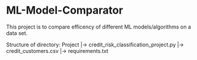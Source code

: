 # ML-Model-Comparator
This project is to compare efficency of different ML models/algorithms on a data set.

Structure of directory:
Project
|-> credit_risk_classification_project.py
|-> credit_customers.csv
|-> requirements.txt
